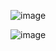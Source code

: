 
![image](https://github.com/user-attachments/assets/043809c1-49ca-45c5-bd58-5c92e2fd65df)


![image](https://github.com/user-attachments/assets/3cfe2176-8ee8-4a9f-b671-590ea6ffa07b)
